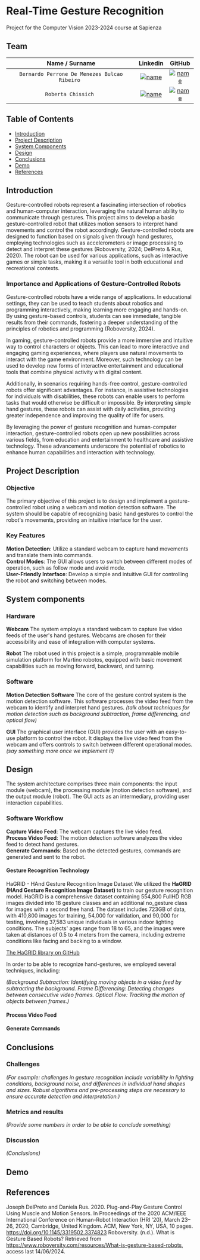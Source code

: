# Real-Time Gesture Recognition
 Project for the Computer Vision 2023-2024 course at Sapienza

## Team

| **Name / Surname** | **Linkedin** | **GitHub** |
| :---: | :---: | :---: |
| `Bernardo Perrone De Menezes Bulcao Ribeiro ` | [![name](https://github.com/b-rbmp/NexxGate/blob/main/docs/logos/linkedin.png)](https://www.linkedin.com/in/b-rbmp/) | [![name](https://github.com/b-rbmp/NexxGate/blob/main/docs/logos/github.png)](https://github.com/b-rbmp) |
| `Roberta Chissich ` | [![name](https://github.com/b-rbmp/NexxGate/blob/main/docs/logos/linkedin.png)](https://www.linkedin.com/in/roberta-chissich/) | [![name](https://github.com/b-rbmp/NexxGate/blob/main/docs/logos/github.png)](https://github.com/RobCTs) |


## Table of Contents
+ [Introduction](#intro)
+ [Project Description](#project)
+ [System Components](#architecture)
+ [Design](#design)
+ [Conclusions](#conclusion)
+ [Demo](#demo)
+ [References](#references)


## Introduction <a name = "intro"></a>

Gesture-controlled robots represent a fascinating intersection of robotics and human-computer interaction, leveraging the natural human ability to communicate through gestures. This project aims to develop a basic gesture-controlled robot that utilizes motion sensors to interpret hand movements and control the robot accordingly. Gesture-controlled robots are designed to function based on signals given through hand gestures, employing technologies such as accelerometers or image processing to detect and interpret these gestures​ (Roboversity, 2024; DelPreto & Rus, 2020). The robot can be used for various applications, such as interactive games or simple tasks, making it a versatile tool in both educational and recreational contexts.

### Importance and Applications of Gesture-Controlled Robots
Gesture-controlled robots have a wide range of applications. In educational settings, they can be used to teach students about robotics and programming interactively, making learning more engaging and hands-on. By using gesture-based controls, students can see immediate, tangible results from their commands, fostering a deeper understanding of the principles of robotics and programming​​ (Roboversity, 2024).

In gaming, gesture-controlled robots provide a more immersive and intuitive way to control characters or objects. This can lead to more interactive and engaging gaming experiences, where players use natural movements to interact with the game environment. Moreover, such technology can be used to develop new forms of interactive entertainment and educational tools that combine physical activity with digital content.

Additionally, in scenarios requiring hands-free control, gesture-controlled robots offer significant advantages. For instance, in assistive technologies for individuals with disabilities, these robots can enable users to perform tasks that would otherwise be difficult or impossible. By interpreting simple hand gestures, these robots can assist with daily activities, providing greater independence and improving the quality of life for users.

By leveraging the power of gesture recognition and human-computer interaction, gesture-controlled robots open up new possibilities across various fields, from education and entertainment to healthcare and assistive technology. These advancements underscore the potential of robotics to enhance human capabilities and interaction with technology.

## Project Description <a name = "project"></a>

### Objective
The primary objective of this project is to design and implement a gesture-controlled robot using a webcam and motion detection software. The system should be capable of recognizing basic hand gestures to control the robot's movements, providing an intuitive interface for the user.

### Key Features
**Motion Detection**: Utilize a standard webcam to capture hand movements and translate them into commands.  
**Control Modes**: The GUI allows users to switch between different modes of operation, such as follow mode and avoid mode.  
**User-Friendly Interface**: Develop a simple and intuitive GUI for controlling the robot and switching between modes.  

## System components <a name = "architecture"></a>

### Hardware
**Webcam**
The system employs a standard webcam to capture live video feeds of the user's hand gestures. Webcams are chosen for their accessibility and ease of integration with computer systems.

**Robot**
The robot used in this project is a simple, programmable mobile simulation platform for Martino robotos, equipped with basic movement capabilities such as moving forward, backward, and turning.

### Software
**Motion Detection Software**
The core of the gesture control system is the motion detection software. This software processes the video feed from the webcam to identify and interpret hand gestures. _(talk about techniques for motion detection such as background subtraction, frame differencing, and optical flow)_

**GUI**
The graphical user interface (GUI) provides the user with an easy-to-use platform to control the robot. It displays the live video feed from the webcam and offers controls to switch between different operational modes._(say something more once we implement it)_

## Design <a name = "design"></a>
The system architecture comprises three main components: the input module (webcam), the processing module (motion detection software), and the output module (robot). The GUI acts as an intermediary, providing user interaction capabilities.

### Software Workflow
**Capture Video Feed**: The webcam captures the live video feed.  
**Process Video Feed**: The motion detection software analyzes the video feed to detect hand gestures.  
**Generate Commands**: Based on the detected gestures, commands are generated and sent to the robot.  

#### Gesture Recognition Technology
HaGRID - HAnd Gesture Recognition Image Dataset
We utilized the **HaGRID (HAnd Gesture Recognition Image Dataset)** to train our gesture recognition model. HaGRID is a comprehensive dataset containing 554,800 FullHD RGB images divided into 18 gesture classes and an additional no_gesture class for images with a second free hand. The dataset includes 723GB of data, with 410,800 images for training, 54,000 for validation, and 90,000 for testing, involving 37,583 unique individuals in various indoor lighting conditions. The subjects' ages range from 18 to 65, and the images were taken at distances of 0.5 to 4 meters from the camera, including extreme conditions like facing and backing to a window. 

[The HaGRID library on GitHub](https://github.com/hukenovs/hagrid)

In order to be able to recognize hand-gestures, we employed several techniques, including:

_(Background Subtraction: Identifying moving objects in a video feed by subtracting the background.
Frame Differencing: Detecting changes between consecutive video frames.
Optical Flow: Tracking the motion of objects between frames.)_

#### Process Video Feed

#### Generate Commands


## Conclusions <a name = "conclusion"></a>
### Challenges
_(For example: challenges in gesture recognition include variability in lighting conditions, background noise, and differences in individual hand shapes and sizes. Robust algorithms and pre-processing steps are necessary to ensure accurate detection and interpretation.)_  

### Metrics and results
_(Provide some numbers in order to be able to conclude something)_

### Discussion
_(Conclusions)_

## Demo <a name = "demo"></a>
## References <a name = "references"></a>
Joseph DelPreto and Daniela Rus. 2020. Plug-and-Play Gesture Control Using Muscle and Motion Sensors. In Proceedings of the 2020 ACM/IEEE International Conference on Human-Robot Interaction (HRI ’20), March 23–26, 2020, Cambridge, United Kingdom. ACM, New York, NY, USA, 10 pages. https://doi.org/10.1145/3319502.3374823
Roboversity. (n.d.). What is Gesture Based Robots? Retrieved from https://www.roboversity.com/resources/What-is-gesture-based-robots, access last 14/06/2024.
